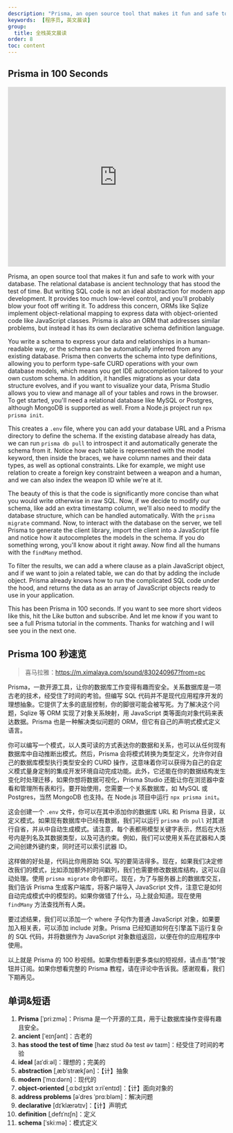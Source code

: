 ```yaml
---
description: "Prisma, an open source tool that makes it fun and safe to work with your database."
keywords:  [程序员, 英文晨读]
group:
  title: 全栈英文晨读
order: 8
toc: content
---
```


## Prisma in 100 Seconds

<iframe width="100%" height="415" src="https://www.youtube.com/embed/rLRIB6AF2Dg?si=NXmDfo5suaYDdBQj" title="YouTube video player" frameborder="0" allow="accelerometer; autoplay; clipboard-write; encrypted-media; gyroscope; picture-in-picture; web-share" referrerpolicy="strict-origin-when-cross-origin" allowfullscreen></iframe>

Prisma, an open source tool that makes it fun and safe to work with your database. The relational database is ancient technology that has stood the test of time. But writing SQL code is not an ideal abstraction for modern app development. It provides too much low-level control, and you'll probably blow your foot off writing it. To address this concern, ORMs like Sqlize implement object-relational mapping to express data with object-oriented code like JavaScript classes. Prisma is also an ORM that addresses similar problems, but instead it has its own declarative schema definition language.

You write a schema to express your data and relationships in a human-readable way, or the schema can be automatically inferred from any existing database. Prisma then converts the schema into type definitions, allowing you to perform type-safe CURD operations with your own database models, which means you get IDE autocompletion tailored to your own custom schema. In addition, it handles migrations as your data structure evolves, and if you want to visualize your data, Prisma Studio allows you to view and manage all of your tables and rows in the browser. To get started, you'll need a relational database like MySQL or Postgres, although MongoDB is supported as well. From a Node.js project run `npx prisma init`.

This creates a `.env` file, where you can add your database URL and a Prisma directory to define the schema. If the existing database already has data, we can run `prisma db pull` to introspect it and automatically generate the schema from it. Notice how each table is represented with the model keyword, then inside the braces, we have column names and their data types, as well as optional constraints. Like for example, we might use relation to create a foreign key constraint between a weapon and a human, and we can also index the weapon ID while we're at it.

The beauty of this is that the code is significantly more concise than what you would write otherwise in raw SQL. Now, if we decide to modify our schema, like add an extra timestamp column, we'll also need to modify the database structure, which can be handled automatically. With the `prisma migrate` command. Now, to interact with the database on the server, we tell Prisma to generate the client library, import the client into a JavaScript file and notice how it autocompletes the models in the schema. If you do something wrong, you'll know about it right away. Now find all the humans with the `findMany` method.

To filter the results, we can add a where clause as a plain JavaScript object, and if we want to join a related table, we can do that by adding the include object. Prisma already knows how to run the complicated SQL code under the hood, and returns the data as an array of JavaScript objects ready to use in your application.

This has been Prisma in 100 seconds. If you want to see more short videos like this, hit the Like button and subscribe. And let me know if you want to see a full Prisma tutorial in the comments. Thanks for watching and I will see you in the next one.

## Prisma 100 秒速览

> 喜马拉雅：https://m.ximalaya.com/sound/830240967?from=pc

Prisma，一款开源工具，让你的数据库工作变得有趣而安全。关系数据库是一项古老的技术，经受住了时间的考验。但编写 SQL 代码并不是现代应用程序开发的理想抽象。它提供了太多的底层控制，你的脚很可能会被写死。为了解决这个问题，Sqlize 等 ORM 实现了对象关系映射，用 JavaScript 类等面向对象代码来表达数据。Prisma 也是一种解决类似问题的 ORM，但它有自己的声明式模式定义语言。

你可以编写一个模式，以人类可读的方式表达你的数据和关系，也可以从任何现有数据库中自动推断出模式。然后，Prisma 会将模式转换为类型定义，允许你对自己的数据库模型执行类型安全的 CURD 操作，这意味着你可以获得为自己的自定义模式量身定制的集成开发环境自动完成功能。此外，它还能在你的数据结构发生变化时处理迁移，如果你想将数据可视化，Prisma Studio 还能让你在浏览器中查看和管理所有表和行。要开始使用，您需要一个关系数据库，如 MySQL 或 Postgres，当然 MongoDB 也支持。在 Node.js 项目中运行 `npx prisma init`。

这会创建一个 `.env` 文件，你可以在其中添加你的数据库 URL 和 Prisma 目录，以定义模式。如果现有数据库中已经有数据，我们可以运行 `prisma db pull` 对其进行自省，并从中自动生成模式。请注意，每个表都用模型关键字表示，然后在大括号内是列名及其数据类型，以及可选约束。例如，我们可以使用关系在武器和人类之间创建外键约束，同时还可以索引武器 ID。

这样做的好处是，代码比你用原始 SQL 写的要简洁得多。现在，如果我们决定修改我们的模式，比如添加额外的时间戳列，我们也需要修改数据库结构，这可以自动处理。使用 `prisma migrate` 命令即可。现在，为了与服务器上的数据库交互，我们告诉 Prisma 生成客户端库，将客户端导入 JavaScript 文件，注意它是如何自动完成模式中的模型的。如果你做错了什么，马上就会知道。现在使用 `findMany` 方法查找所有人类。

要过滤结果，我们可以添加一个 where 子句作为普通 JavaScript 对象，如果要加入相关表，可以添加 include 对象。Prisma 已经知道如何在引擎盖下运行复杂的 SQL 代码，并将数据作为 JavaScript 对象数组返回，以便在你的应用程序中使用。

以上就是 Prisma 的 100 秒视频。如果你想看到更多类似的短视频，请点击“赞”按钮并订阅。如果你想看完整的 Prisma 教程，请在评论中告诉我。感谢观看，我们下期再见。

## 单词&短语

1. **Prisma** [ˈpriːzmə]：Prisma 是一个开源的工具，用于让数据库操作变得有趣且安全。
2. **ancient** [ˈeɪnʃənt]：古老的
3. **has stood the test of time** [hæz stʊd ðə test əv taɪm]：经受住了时间的考验
4. **ideal** [aɪˈdiːəl]：理想的；完美的
5. **abstraction** [ˌæbˈstrækʃən]：【计】抽象
6. **modern** [ˈmɑːdərn]：现代的
7. **object-oriented** [ˌɑːbdʒɪkt ɔːriˈentɪd]：【计】面向对象的
8. **address problems** [əˈdres ˈprɑːbləm]：解决问题
9. **declarative** [dɪˈklærətɪv]：【计】声明式
10. **definition** [ˌdefɪˈnɪʃn]：定义
11. **schema** [ˈskiːmə]：模式定义
